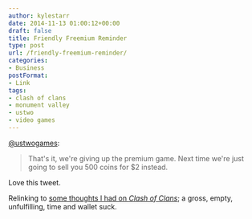 ```yaml
---
author: kylestarr
date: 2014-11-13 01:00:12+00:00
draft: false
title: Friendly Freemium Reminder
type: post
url: /friendly-freemium-reminder/
categories:
- Business
postFormat:
- Link
tags:
- clash of clans
- monument valley
- ustwo
- video games
---
```


[@ustwogames](https://twitter.com/ustwogames/status/532655689857265664):



<blockquote>That's it, we're giving up the premium game. Next time we're just going to sell you 500 coins for $2 instead.</blockquote>



Love this tweet.

Relinking to [some thoughts I had on _Clash of Clans_](https://www.zerocounts.net/2014/10/28/clash-of-clans-nearly-crushed-kansas-city/); a gross, empty, unfulfilling, time and wallet suck.
